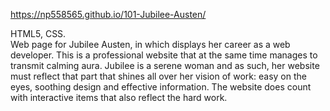https://np558565.github.io/101-Jubilee-Austen/<br>

HTML5, CSS.<br> 
Web page for Jubilee Austen, in which displays her career as a web developer. This is a professional website that at the same time manages to transmit calming aura.
Jubilee is a serene woman and as such, her website must reflect that part that shines all over her vision of work: easy on the eyes, soothing design and effective information. The website does count with interactive items that also reflect the hard work.

